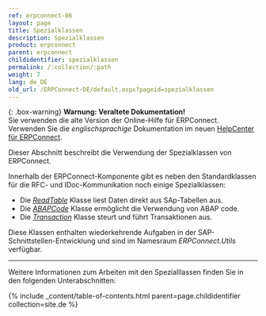```yaml
---
ref: erpconnect-06
layout: page
title: Spezialklassen
description: Spezialklassen
product: erpconnect
parent: erpconnect
childidentifier: spezialklassen
permalink: /:collection/:path
weight: 7
lang: de_DE
old_url: /ERPConnect-DE/default.aspx?pageid=spezialklassen
---
```


{: .box-warning}
**Warnung: Veraltete Dokumentation!** <br>
Sie verwenden die alte Version der Online-Hilfe für ERPConnect.<br>
Verwenden Sie die *englischsprachige* Dokumentation im neuen [HelpCenter für ERPConnect](https://helpcenter.theobald-software.com/erpconnect/documentation/introduction/).


Dieser Abschnitt beschreibt die Verwendung der Spezialklassen von ERPConnect.

Innerhalb der ERPConnect-Komponente gibt es neben den Standardklassen für die RFC- und IDoc-Kommunikation noch einige Spezialklassen:
- Die [*ReadTable*](./spezialklassen/sap-tabellen-lesen-mit-der-readtable-klasse) Klasse liest Daten direkt aus SAp-Tabellen aus.
- Die [*ABAPCode*](./spezialklassen/abap-code-dynamisch-generieren-und-ausfuehren) Klasse ermöglicht die Verwendung von ABAP code.
- Die [*Transaction*](./spezialklassen/transaktionen-aufrufen-und-steuern-die-klasse-transaction) Klasse steurt und führt Transaktionen aus.

Diese Klassen enthalten wiederkehrende Aufgaben in der SAP-Schnittstellen-Entwicklung und sind im Namesraum *ERPConnect.Utils* verfügbar.

****
Weitere Informationen zum Arbeiten mit den Spezialllassen finden Sie in den folgenden Unterabschnitten:

{% include _content/table-of-contents.html parent=page.childidentifier collection=site.de %}